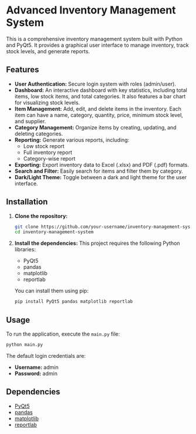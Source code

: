 # Advanced Inventory Management System

This is a comprehensive inventory management system built with Python and PyQt5. It provides a graphical user interface to manage inventory, track stock levels, and generate reports.

## Features

*   **User Authentication:** Secure login system with roles (admin/user).
*   **Dashboard:** An interactive dashboard with key statistics, including total items, low stock items, and total categories. It also features a bar chart for visualizing stock levels.
*   **Item Management:** Add, edit, and delete items in the inventory. Each item can have a name, category, quantity, price, minimum stock level, and supplier.
*   **Category Management:** Organize items by creating, updating, and deleting categories.
*   **Reporting:** Generate various reports, including:
    *   Low stock report
    *   Full inventory report
    *   Category-wise report
*   **Exporting:** Export inventory data to Excel (.xlsx) and PDF (.pdf) formats.
*   **Search and Filter:** Easily search for items and filter them by category.
*   **Dark/Light Theme:** Toggle between a dark and light theme for the user interface.

## Installation

1.  **Clone the repository:**
    ```bash
    git clone https://github.com/your-username/inventory-management-system.git
    cd inventory-management-system
    ```

2.  **Install the dependencies:**
    This project requires the following Python libraries:
    *   PyQt5
    *   pandas
    *   matplotlib
    *   reportlab

    You can install them using pip:
    ```bash
    pip install PyQt5 pandas matplotlib reportlab
    ```

## Usage

To run the application, execute the `main.py` file:

```bash
python main.py
```

The default login credentials are:
*   **Username:** admin
*   **Password:** admin

## Dependencies

*   [PyQt5](https://pypi.org/project/PyQt5/)
*   [pandas](https://pypi.org/project/pandas/)
*   [matplotlib](https://pypi.org/project/matplotlib/)
*   [reportlab](https://pypi.org/project/reportlab/)
